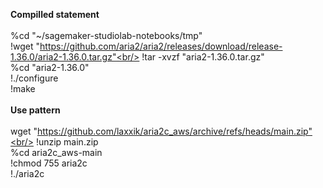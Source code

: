 <b>Compilled statement</b><br/>
<br/>
%cd "~/sagemaker-studiolab-notebooks/tmp"<br/>
!wget "https://github.com/aria2/aria2/releases/download/release-1.36.0/aria2-1.36.0.tar.gz"<br/>
!tar -xvzf "aria2-1.36.0.tar.gz"<br/>
%cd "aria2-1.36.0"<br/>
!./configure<br/>
!make<br/>
<br/>
<b>Use pattern</b><br/>
<br/>
wget "https://github.com/laxxik/aria2c_aws/archive/refs/heads/main.zip"<br/>
!unzip main.zip<br/>
%cd aria2c_aws-main<br/>
!chmod 755 aria2c<br/>
!./aria2c <options><br/>
